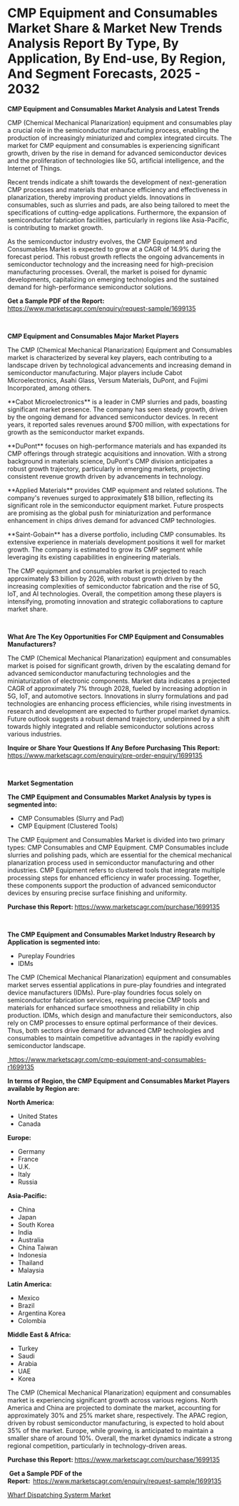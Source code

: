 <p><h1>CMP Equipment and Consumables Market Share & Market New Trends Analysis Report By Type, By Application, By End-use, By Region, And Segment Forecasts, 2025 - 2032</h1></p><p><strong>CMP Equipment and Consumables Market Analysis and Latest Trends</strong></p>
<p><p>CMP (Chemical Mechanical Planarization) equipment and consumables play a crucial role in the semiconductor manufacturing process, enabling the production of increasingly miniaturized and complex integrated circuits. The market for CMP equipment and consumables is experiencing significant growth, driven by the rise in demand for advanced semiconductor devices and the proliferation of technologies like 5G, artificial intelligence, and the Internet of Things.</p><p>Recent trends indicate a shift towards the development of next-generation CMP processes and materials that enhance efficiency and effectiveness in planarization, thereby improving product yields. Innovations in consumables, such as slurries and pads, are also being tailored to meet the specifications of cutting-edge applications. Furthermore, the expansion of semiconductor fabrication facilities, particularly in regions like Asia-Pacific, is contributing to market growth.</p><p>As the semiconductor industry evolves, the CMP Equipment and Consumables Market is expected to grow at a CAGR of 14.9% during the forecast period. This robust growth reflects the ongoing advancements in semiconductor technology and the increasing need for high-precision manufacturing processes. Overall, the market is poised for dynamic developments, capitalizing on emerging technologies and the sustained demand for high-performance semiconductor solutions.</p></p>
<p><strong>Get a Sample PDF of the Report:&nbsp;</strong> <a href="https://www.marketscagr.com/enquiry/request-sample/1699135?utm_campaign=3368&utm_medium=2&utm_source=Github&utm_content=ia&utm_term=27032025&utm_id=cmp-equipment-and-consumables">https://www.marketscagr.com/enquiry/request-sample/1699135</a></p>
<p>&nbsp;</p>
<p><strong>CMP Equipment and Consumables Major Market Players</strong></p>
<p><p>The CMP (Chemical Mechanical Planarization) Equipment and Consumables market is characterized by several key players, each contributing to a landscape driven by technological advancements and increasing demand in semiconductor manufacturing. Major players include Cabot Microelectronics, Asahi Glass, Versum Materials, DuPont, and Fujimi Incorporated, among others.</p><p>**Cabot Microelectronics** is a leader in CMP slurries and pads, boasting significant market presence. The company has seen steady growth, driven by the ongoing demand for advanced semiconductor devices. In recent years, it reported sales revenues around $700 million, with expectations for growth as the semiconductor market expands.</p><p>**DuPont** focuses on high-performance materials and has expanded its CMP offerings through strategic acquisitions and innovation. With a strong background in materials science, DuPont's CMP division anticipates a robust growth trajectory, particularly in emerging markets, projecting consistent revenue growth driven by advancements in technology.</p><p>**Applied Materials** provides CMP equipment and related solutions. The company's revenues surged to approximately $18 billion, reflecting its significant role in the semiconductor equipment market. Future prospects are promising as the global push for miniaturization and performance enhancement in chips drives demand for advanced CMP technologies.</p><p>**Saint-Gobain** has a diverse portfolio, including CMP consumables. Its extensive experience in materials development positions it well for market growth. The company is estimated to grow its CMP segment while leveraging its existing capabilities in engineering materials.</p><p>The CMP equipment and consumables market is projected to reach approximately $3 billion by 2026, with robust growth driven by the increasing complexities of semiconductor fabrication and the rise of 5G, IoT, and AI technologies. Overall, the competition among these players is intensifying, promoting innovation and strategic collaborations to capture market share.</p></p>
<p>&nbsp;</p>
<p><strong>What Are The Key Opportunities For CMP Equipment and Consumables Manufacturers?</strong></p>
<p><p>The CMP (Chemical Mechanical Planarization) equipment and consumables market is poised for significant growth, driven by the escalating demand for advanced semiconductor manufacturing technologies and the miniaturization of electronic components. Market data indicates a projected CAGR of approximately 7% through 2028, fueled by increasing adoption in 5G, IoT, and automotive sectors. Innovations in slurry formulations and pad technologies are enhancing process efficiencies, while rising investments in research and development are expected to further propel market dynamics. Future outlook suggests a robust demand trajectory, underpinned by a shift towards highly integrated and reliable semiconductor solutions across various industries.</p></p>
<p><strong>Inquire or Share Your Questions If Any Before Purchasing This Report:</strong> <a href="https://www.marketscagr.com/enquiry/pre-order-enquiry/1699135?utm_campaign=3368&utm_medium=2&utm_source=Github&utm_content=ia&utm_term=27032025&utm_id=cmp-equipment-and-consumables">https://www.marketscagr.com/enquiry/pre-order-enquiry/1699135</a></p>
<p>&nbsp;</p>
<p><strong>Market Segmentation</strong></p>
<p><strong>The CMP Equipment and Consumables Market Analysis by types is segmented into:</strong></p>
<p><ul><li>CMP Consumables (Slurry and Pad)</li><li>CMP Equipment (Clustered Tools)</li></ul></p>
<p><p>The CMP Equipment and Consumables Market is divided into two primary types: CMP Consumables and CMP Equipment. CMP Consumables include slurries and polishing pads, which are essential for the chemical mechanical planarization process used in semiconductor manufacturing and other industries. CMP Equipment refers to clustered tools that integrate multiple processing steps for enhanced efficiency in wafer processing. Together, these components support the production of advanced semiconductor devices by ensuring precise surface finishing and uniformity.</p></p>
<p><strong>Purchase this Report:&nbsp;</strong><a href="https://www.marketscagr.com/purchase/1699135?utm_campaign=3368&utm_medium=2&utm_source=Github&utm_content=ia&utm_term=27032025&utm_id=cmp-equipment-and-consumables">https://www.marketscagr.com/purchase/1699135</a></p>
<p>&nbsp;</p>
<p><strong>The CMP Equipment and Consumables Market Industry Research by Application is segmented into:</strong></p>
<p><ul><li>Pureplay Foundries</li><li>IDMs</li></ul></p>
<p><p>The CMP (Chemical Mechanical Planarization) equipment and consumables market serves essential applications in pure-play foundries and integrated device manufacturers (IDMs). Pure-play foundries focus solely on semiconductor fabrication services, requiring precise CMP tools and materials for enhanced surface smoothness and reliability in chip production. IDMs, which design and manufacture their semiconductors, also rely on CMP processes to ensure optimal performance of their devices. Thus, both sectors drive demand for advanced CMP technologies and consumables to maintain competitive advantages in the rapidly evolving semiconductor landscape.</p></p>
<p><a href="https://www.marketscagr.com/cmp-equipment-and-consumables-r1699135?utm_campaign=3368&utm_medium=2&utm_source=Github&utm_content=ia&utm_term=27032025&utm_id=cmp-equipment-and-consumables">&nbsp;https://www.marketscagr.com/cmp-equipment-and-consumables-r1699135</a></p>
<p><strong>In terms of Region, the CMP Equipment and Consumables Market Players available by Region are:</strong></p>
<p>
    <p> <strong> North America: </strong>
        <ul>
            <li>United States</li>
            <li>Canada</li>
        </ul>
        </p> 
    <p> <strong> Europe: </strong>
        <ul>
            <li>Germany</li>
            <li>France</li>
            <li>U.K.</li>
            <li>Italy</li>
            <li>Russia</li>
        </ul>
        </p> 
    <p> <strong> Asia-Pacific: </strong>
        <ul>
            <li>China</li>
            <li>Japan</li>
            <li>South Korea</li>
            <li>India</li>
            <li>Australia</li>
            <li>China Taiwan</li>
            <li>Indonesia</li>
            <li>Thailand</li>
            <li>Malaysia</li>
        </ul>
        </p> 
    <p> <strong> Latin America: </strong>
        <ul>
            <li>Mexico</li>
            <li>Brazil</li>
            <li>Argentina Korea</li>
            <li>Colombia</li>
        </ul>
        </p> 
    <p> <strong> Middle East & Africa: </strong>
        <ul>
            <li>Turkey</li>
            <li>Saudi</li>
            <li>Arabia</li>
            <li>UAE</li>
            <li>Korea</li>
        </ul>
    </p>
    </p>
<p><p>The CMP (Chemical Mechanical Planarization) equipment and consumables market is experiencing significant growth across various regions. North America and China are projected to dominate the market, accounting for approximately 30% and 25% market share, respectively. The APAC region, driven by robust semiconductor manufacturing, is expected to hold about 35% of the market. Europe, while growing, is anticipated to maintain a smaller share of around 10%. Overall, the market dynamics indicate a strong regional competition, particularly in technology-driven areas.</p></p>
<p><strong>Purchase this Report: </strong><a href="https://www.marketscagr.com/purchase/1699135?utm_campaign=3368&utm_medium=2&utm_source=Github&utm_content=ia&utm_term=27032025&utm_id=cmp-equipment-and-consumables">https://www.marketscagr.com/purchase/1699135</a></p>
<p>&nbsp;<strong>Get a Sample PDF of the Report:&nbsp;&nbsp;</strong><a href="https://www.marketscagr.com/enquiry/request-sample/1699135?utm_campaign=3368&utm_medium=2&utm_source=Github&utm_content=ia&utm_term=27032025&utm_id=cmp-equipment-and-consumables">https://www.marketscagr.com/enquiry/request-sample/1699135</a></p>
<p><strong></strong></p>
<p><p><a href="https://github.com/barnickclara79/Market-Research-Report-List-1/blob/main/wharf-dispatching-systerm-market.md?utm_campaign=3368&utm_medium=2&utm_source=Github&utm_content=ia&utm_term=27032025&utm_id=cmp-equipment-and-consumables">Wharf Dispatching Systerm Market</a></p></p>
